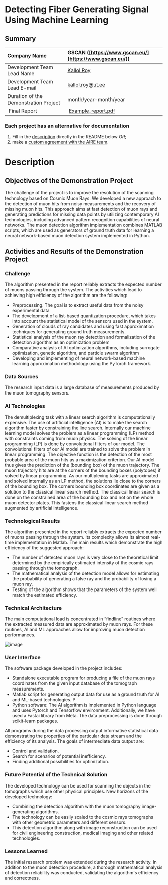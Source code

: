 # Detecting Fiber Generating Signal Using Machine Learning

## Summary
| Company Name | GSCAN ([https://www.gscan.eu/](https://www.gscan.eu/)) |
| :--- | :--- |
| Development Team Lead Name | [Kallol Roy]([https://profile.link](https://kallolroy.me/)) |
| Development Team Lead E-mail | [kallol.roy@ut.ee](mailto:kallol.roy@ut.ee) |
| Duration of the Demonstration Project | month/year-month/year |
| Final Report | [Example_report.pdf](https://github.com/ai-robotics-estonia/_project_template_/files/13800685/IC-One-Page-Project-Status-Report-10673_PDF.pdf) |

### Each project has an alternative for documentation
1. Fill in the [description](#description) directly in the README below *OR*;
2. make a [custom agreement with the AIRE team](#custom-agreement-with-the-AIRE-team).

# Description
## Objectives of the Demonstration Project
The challenge of the project is to improve the resolution of the scanning technology based on Cosmic Muon Rays. We developed a new approach to the detection of muon hits from noisy measurements and the recovery of missing muon hits. This approach aims at fast detection of muon rays and generating predictions for missing data points by utilizing contemporary AI technologies, including advanced pattern recognition capabilities of neural networks. The muon detection algorithm implementation combines MATLAB scripts, which are used as generators of ground truth data for learning a neural network-based muon detection system implemented in Python. 

## Activities and Results of the Demonstration Project
### Challenge
The algorithm presented in the report reliably extracts the expected number of muons passing through the system. The activities which lead to achieving high efficiency of the algorithm are the following:
- Preprocessing. The goal is to extract useful data from the noisy experimental data
- The development of a list-based quantization procedure, which takes into account the statistical model of the sensors used in the system.
- Generation of clouds of ray candidates and using fast approximation techniques for generating ground truth measurements.
- Statistical analysis of the muon ray detection and formalization of the detection algorithm as an optimization problem
- Comparative analysis of AI optimization algorithms, including surrogate optimization, genetic algorithm, and particle swarm algorithm
- Developing and implementing of neural network-based machine learning approximation methodology using the PyTorch framework. 


### Data Sources
The research input data is a large database of measurements produced by the muon tomography sensors. 

### AI Technologies
The demultiplexing task with a linear search algorithm is computationally expensive. The use of artificial intelligence (AI) is to make the search algorithm faster by constraining the line search. Internally our machine learning model solves the problem as a linear programming (LP) method with constraints coming from muon physics. The solving of the linear programming (LP) is done by convolutional filters of our model. The convolutional filters of our AI model are trained to solve the problem in linear programming. The objective function is the detection of the most probable area of the muon hits as a maximization criterion. Our AI model thus gives the prediction of the (bounding box) of the muon trajectory. The muon trajectory hits are at the corners of the bounding boxes (polytopes) if solved by linear programming. As our multiplexing tasks are approximated and solved internally as an LP method, the solutions lie close to the corners of the bounding box. The corners bounding box coordinates are given as a solution to the classical linear search method. The classical linear search is done on the constrained area of the bounding box and not on the whole muon detector plates. This fastens the classical linear search method augmented by artificial intelligence. 


### Technological Results
The algorithm presented in the report reliably extracts the expected number of muons
passing through the system. Its complexity allows its almost real-time implementation in
Matlab. The main results which demonstrate the high efficiency of the suggested
approach:
- The number of detected muon rays is very close to the theoretical limit
determined by the empirically estimated intensity of the cosmic rays passing
through the tomograph.
- The mathematical analysis of the detection model allows for estimating the
probability of generating a false ray and the probability of losing a muon ray.
- Testing of the algorithm shows that the parameters of the system well match the
estimated efficiency.

### Technical Architecture
The main computational load is concentrated in “findline” routines where the extracted measured data are approximated by muon rays. For these routines, AI and ML approaches allow for improving muon detection performances.

![image](https://github.com/user-attachments/assets/ad69d4d2-8df2-4f44-a105-547de0d7612c)


### User Interface 
The software package developed in the project includes: 
- Standalone executable program for producing a file of the muon rays coordinates from the given input database of the tomograph measurements. 
- Matlab script for generating output data for use as a ground truth for AI and ML-based technologies. P
- Python software: The AI algorithm is implemented in Python language and uses Pytorch and Tensorflow environment. Additionally, we have used a Fastai library from Meta. The data preprocessing is done through scikit-learn packages. 

All programs during the data processing output informative statistical data demonstrating the properties of the particular data stream and the efficiency of its analysis. The goals of intermediate data output are: 
- Control and validation. 
- Search for scenarios of potential inefficiency. 
- Finding additional possibilities for optimization. 



### Future Potential of the Technical Solution
The developed technology can be used for scanning the objects in the tomographs which use other physical principles.
New horizons of the developed technology:
- Combining the detection algorithm with the muon tomography image-generating
algorithms.
- The technology can be easily scaled to the cosmic rays tomographs with other
geometric parameters and different sensors.
- This detection algorithm along with image reconstruction can be used for civil
engineering construction, medical imaging and other related technologies.

### Lessons Learned
The initial research problem was extended during the research activity. In addition to the muon detection procedure, a thorough mathematical analysis of detection reliability was conducted, validating the algorithm's efficiency and correctness. 


